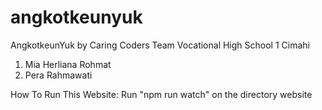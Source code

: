 # angkotkeunyuk
AngkotkeunYuk by Caring Coders Team Vocational High School 1 Cimahi
1. Mia Herliana Rohmat
2. Pera Rahmawati

How To Run This Website:
Run "npm run watch" on the directory website 
